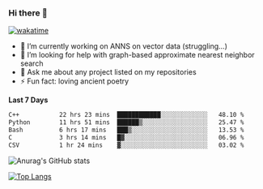 ### Hi there 👋

[![wakatime](https://wakatime.com/badge/user/8906da98-c623-4aff-ac00-99cb42e09b38.svg)](https://wakatime.com/@8906da98-c623-4aff-ac00-99cb42e09b38)

- 🔭 I’m currently working on ANNS on vector data (struggling...)
- 🤔 I’m looking for help with graph-based approximate nearest neighbor search
- 💬 Ask me about any project listed on my repositories
- ⚡ Fun fact: loving ancient poetry


**Last 7 Days**
<!--START_SECTION:waka-->

```txt
C++           22 hrs 23 mins  ████████████░░░░░░░░░░░░░   48.10 %
Python        11 hrs 51 mins  ██████▒░░░░░░░░░░░░░░░░░░   25.47 %
Bash          6 hrs 17 mins   ███▒░░░░░░░░░░░░░░░░░░░░░   13.53 %
C             3 hrs 14 mins   █▓░░░░░░░░░░░░░░░░░░░░░░░   06.96 %
CSV           1 hr 24 mins    ▓░░░░░░░░░░░░░░░░░░░░░░░░   03.02 %
```

<!--END_SECTION:waka-->

![Anurag's GitHub stats](https://github-readme-stats.vercel.app/api?username=matchyc&count_private=true&show_icons=true&theme=vue)

[![Top Langs](https://github-readme-stats.vercel.app/api/top-langs/?username=matchyc&langs_count=4&&hide=perl,raku,html,javascript,shell,roff,prolog)](https://github.com/anuraghazra/github-readme-stats)
